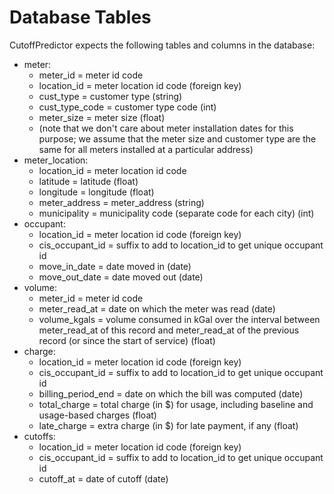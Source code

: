 # Database Tables
CutoffPredictor expects the following tables and columns in the database:
 - meter:
   - meter_id = meter id code
   - location_id = meter location id code (foreign key)
   - cust_type = customer type (string)
   - cust_type_code = customer type code (int)
   - meter_size = meter size (float)
   - (note that we don't care about meter installation dates for this purpose; we assume that the meter size and customer type are the same for all meters installed at a particular address)
 - meter_location:
   - location_id = meter location id code
   - latitude = latitude (float)
   - longitude = longitude (float)
   - meter_address = meter_address (string)
   - municipality = municipality code (separate code for each city) (int)
 - occupant:
   - location_id = meter location id code (foreign key)
   - cis_occupant_id = suffix to add to location_id to get unique occupant id
   - move_in_date = date moved in (date)
   - move_out_date = date moved out (date)
 - volume:
   - meter_id = meter id code
   - meter_read_at = date on which the meter was read (date)
   - volume_kgals = volume consumed in kGal over the interval between meter_read_at of this record and meter_read_at of the previous record (or since the start of service) (float)
 - charge:
   - location_id = meter location id code (foreign key)
   - cis_occupant_id = suffix to add to location_id to get unique occupant id
   - billing_period_end = date on which the bill was computed (date)
   - total_charge = total charge (in $) for usage, including baseline and usage-based charges (float)
   - late_charge = extra charge (in $) for late payment, if any (float)
 - cutoffs:
   - location_id = meter location id code (foreign key)
   - cis_occupant_id = suffix to add to location_id to get unique occupant id
   - cutoff_at = date of cutoff (date)

